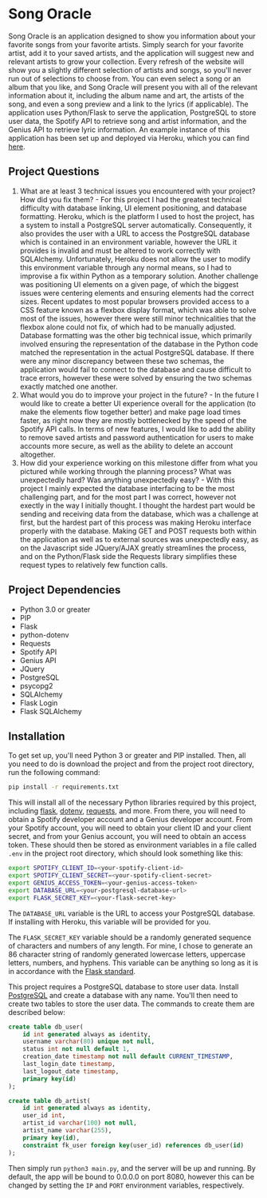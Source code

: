 Song Oracle
===========

Song Oracle is an application designed to show you information about your favorite songs from your favorite artists. Simply search for your favorite artist, add it to your saved artists, and the application will suggest new and relevant artists to grow your collection. Every refresh of the website will show you a slightly different selection of artists and songs, so you'll never run out of selections to choose from. You can even select a song or an album that you like, and Song Oracle will present you with all of the relevant information about it, including the album name and art, the artists of the song, and even a song preview and a link to the lyrics (if applicable). The application uses Python/Flask to serve the application, PostgreSQL to store user data, the Spotify API to retrieve song and artist information, and the Genius API to retrieve lyric information. An example instance of this application has been set up and deployed via Heroku, which you can find [here](https://whispering-depths-18811.herokuapp.com/).

Project Questions
-----------------
1. What are at least 3 technical issues you encountered with your project? How did you fix them? - For this project I had the greatest technical difficulty with database linking, UI element positioning, and database formatting. Heroku, which is the platform I used to host the project, has a system to install a PostgreSQL server automatically. Consequently, it also provides the user with a URL to access the PostgreSQL database which is contained in an environment variable, however the URL it provides is invalid and must be altered to work correctly with SQLAlchemy. Unfortunately, Heroku does not allow the user to modify this environment variable through any normal means, so I had to improvise a fix within Python as a temporary solution. Another challenge was positioning UI elements on a given page, of which the biggest issues were centering elements and ensuring elements had the correct sizes. Recent updates to most popular browsers provided access to a CSS feature known as a flexbox display format, which was able to solve most of the issues, however there were still minor technicalities that the flexbox alone could not fix, of which had to be manually adjusted. Database formatting was the other big technical issue, which primarily involved ensuring the representation of the database in the Python code matched the representation in the actual PostgreSQL database. If there were any minor discrepancy between these two schemas, the application would fail to connect to the database and cause difficult to trace errors, however these were solved by ensuring the two schemas exactly matched one another.
2. What would you do to improve your project in the future? - In the future I would like to create a better UI experience overall for the application (to make the elements flow together better) and make page load times faster, as right now they are mostly bottlenecked by the speed of the Spotify API calls. In terms of new features, I would like to add the ability to remove saved artists and password authentication for users to make accounts more secure, as well as the ability to delete an account altogether.
3. How did your experience working on this milestone differ from what you pictured while working through the planning process? What was unexpectedly hard? Was anything unexpectedly easy? - With this project I mainly expected the database interfacing to be the most challenging part, and for the most part I was correct, however not exectly in the way I initially thought. I thought the hardest part would be sending and receiving data from the database, which was a challenge at first, but the hardest part of this process was making Heroku interface properly with the database. Making GET and POST requests both within the application as well as to external sources was unexpectedly easy, as on the Javascript side JQuery/AJAX greatly streamlines the process, and on the Python/Flask side the Requests library simplifies these request types to relatively few function calls.

Project Dependencies
--------------------
- Python 3.0 or greater
- PIP
- Flask
- python-dotenv
- Requests
- Spotify API
- Genius API
- JQuery
- PostgreSQL
- psycopg2
- SQLAlchemy
- Flask Login
- Flask SQLAlchemy

Installation
------------
To get set up, you'll need Python 3 or greater and PIP installed. Then, all you need to do is download the project and from the project root directory, run the following command:

```bash
pip install -r requirements.txt
```

This will install all of the necessary Python libraries required by this project, including [flask](https://flask.palletsprojects.com/en/2.0.x/), [dotenv](https://github.com/theskumar/python-dotenv), [requests](https://docs.python-requests.org/en/latest/), and more. From there, you will need to obtain a Spotify developer account and a Genius developer account. From your Spotify account, you will need to obtain your client ID and your client secret, and from your Genius account, you will need to obtain an access token. These should then be stored as environment variables in a file called `.env` in the project root directory, which should look something like this:

```bash
export SPOTIFY_CLIENT_ID=<your-spotify-client-id>
export SPOTIFY_CLIENT_SECRET=<your-spotify-client-secret>
export GENIUS_ACCESS_TOKEN=<your-genius-access-token>
export DATABASE_URL=<your-postgresql-database-url>
export FLASK_SECRET_KEY=<your-flask-secret-key>
```

The `DATABASE_URL` variable is the URL to access your PostgreSQL database. If installing with Heroku, this variable will be provided for you.

The `FLASK_SECRET_KEY` variable should be a randomly generated sequence of characters and numbers of any length. For mine, I chose to generate an 86 character string of randomly generated lowercase letters, uppercase letters, numbers, and hyphens. This variable can be anything so long as it is in accordance with the [Flask standard](https://explore-flask.readthedocs.io/en/latest/configuration.html#secret-keys).

This project requires a PostgreSQL database to store user data. Install [PostgreSQL](https://www.postgresql.org/) and create a database with any name. You'll then need to create two tables to store the user data. The commands to create them are described below:

```sql
create table db_user(
    id int generated always as identity,
    username varchar(80) unique not null,
    status int not null default 1,
    creation_date timestamp not null default CURRENT_TIMESTAMP,
    last_login_date timestamp,
    last_logout_date timestamp,
    primary key(id)
);

create table db_artist(
    id int generated always as identity,
    user_id int,
    artist_id varchar(100) not null,
    artist_name varchar(255),
    primary key(id),
    constraint fk_user foreign key(user_id) references db_user(id)
);
```

Then simply run `python3 main.py`, and the server will be up and running. By default, the app will be bound to 0.0.0.0 on port 8080, however this can be changed by setting the `IP` and `PORT` environment variables, respectively.